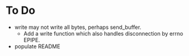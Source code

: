 # To Do

* write may not write all bytes, perhaps send_buffer.
    * Add a write function which also handles disconnection by errno EPIPE.
* populate README

